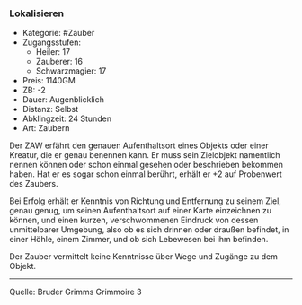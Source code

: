 ### Lokalisieren

- Kategorie: #Zauber
- Zugangsstufen:
  - Heiler: 17
  - Zauberer: 16
  - Schwarzmagier: 17
- Preis: 1140GM
- ZB: -2
- Dauer: Augenblicklich
- Distanz: Selbst
- Abklingzeit: 24 Stunden
- Art: Zaubern

Der ZAW erfährt den genauen Aufenthaltsort eines Objekts oder einer Kreatur, die er genau benennen kann. Er muss sein Zielobjekt namentlich nennen können oder schon einmal gesehen oder beschrieben bekommen haben. Hat er es sogar schon einmal berührt, erhält er +2 auf Probenwert des Zaubers.

Bei Erfolg erhält er Kenntnis von Richtung und Entfernung zu seinem Ziel, genau genug, um seinen Aufenthaltsort auf einer Karte einzeichnen zu können, und einen kurzen, verschwommenen Eindruck von dessen unmittelbarer Umgebung, also ob es sich drinnen oder draußen befindet, in einer Höhle, einem Zimmer, und ob sich Lebewesen bei ihm befinden.

Der Zauber vermittelt keine Kenntnisse über Wege und Zugänge zu dem Objekt.

---

Quelle: Bruder Grimms Grimmoire 3
